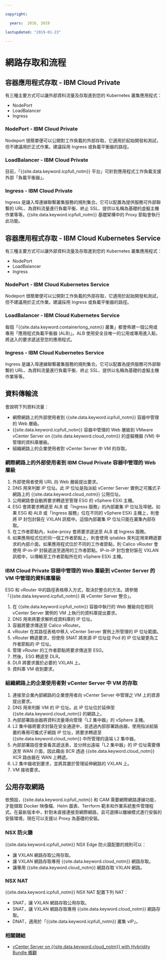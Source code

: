 ```yaml
---

copyright:

  years:  2016, 2019

lastupdated: "2019-01-23"

---
```


# 網路存取和流程

## 容器應用程式存取 - IBM Cloud Private

有三種主要方式可以讓外部資料流量及存取進到您的 Kubernetes 叢集應用程式：

- NodePort
- LoadBalancer
- Ingress

### NodePort - IBM Cloud Private

Nodeport 很簡單便可以公開對工作負載的外部存取，它適用於起始開發和測試，但不建議用於正式作業。建議採用 Ingress 或負載平衡器的路徑。

### LoadBalancer - IBM Cloud Private

目前，「{{site.data.keyword.icpfull_notm}} 平台」可針對應用程式工作負載支援外部「負載平衡器」。

### Ingress - IBM Cloud Private

Ingress 是讓入埠連線聯繫叢集服務的規則集合。它可以配置為提供服務可外部聯繫的 URL、為資料流量進行負載平衡、終止 SSL、提供以名稱為基礎的虛擬主機作業等等。{{site.data.keyword.icpfull_notm}} 基礎架構中的 Proxy 節點會執行此功能。

## 容器應用程式存取 - IBM Cloud Kubernetes Service

有三種主要方式可以讓外部資料流量及存取進到您的 Kubernetes 叢集應用程式：

- NodePort
- LoadBalancer
- Ingress

### NodePort - IBM Cloud Kubernetes Service

Nodeport 很簡單便可以公開對工作負載的外部存取，它適用於起始開發和測試，但不建議用於正式作業。建議採用 Ingress 或負載平衡器的路徑。

### LoadBalancer - IBM Cloud Kubernetes Service

每個「{{site.data.keyword.containerlong_notm}} 叢集」都會佈建一個公用或專用「應用程式負載平衡器 (ALB)」。ALB 使用安全且唯一的公用或專用進入點，將送入的要求遞送至您的應用程式。

### Ingress - IBM Cloud Kubernetes Service

Ingress 是讓入埠連線聯繫叢集服務的規則集合。它可以配置為提供服務可外部聯繫的 URL、為資料流量進行負載平衡、終止 SSL、提供以名稱為基礎的虛擬主機作業等等。

## 資料傳輸流

會說明下列資料流量：

- 網際網路上的外部使用者到 {{site.data.keyword.icpfull_notm}} 容器中管理的 Web 層級。
- {{site.data.keyword.icpfull_notm}} 容器中管理的 Web 層級到 VMware vCenter Server on {{site.data.keyword.cloud_notm}} 的虛擬機器 (VM) 中管理的資料庫層級。
- 組織網路上的企業使用者對 vCenter Server 中 VM 的存取。

### 網際網路上的外部使用者到 IBM Cloud Private 容器中管理的 Web 層級

1. 外部使用者使用 URL 向 Web 層級提出要求。
2.	DNS 用來判斷 IP 位址。此 IP 位址是指派給 vCenter Server 實例之可攜式子網路上的 {{site.data.keyword.cloud_notm}} 公用位址。
3.	公用網路會自動將要求轉遞至管理 ESG 的 vSphere ESXi 主機。
4.	ESG 會將要求轉遞至 ALB 或「Ingress 服務」的內部叢集 IP 位址及埠號。如果 ESG 和 ALB 或「Ingress 服務」位在不同的 vSphere ESXi 主機上，則會將 IP 封包封裝在 VXLAN 訊框中。這個內部叢集 IP 位址只能在叢集內部存取。
5.	在工作者節點內，kube-proxy 會將要求遞送至 ALB 或 Ingress 服務。
6.	如果應用程式位於同一個工作者節點上，則會使用 iptables 來判定用來轉遞要求的內部介面。如果應用程式位於不同的工作者節點，則 Calico vRouter 會使用 IP-in-IP 封裝遞送至適用的工作者節點。IP-in-IP 封包會封裝在 VXLAN 訊框中，以傳輸至工作者節點所在的 vSphere ESXi 主機。

### IBM Cloud Private 容器中管理的 Web 層級到 vCenter Server 的 VM 中管理的資料庫層級

ESG 和 vRouter 中的路徑表格移入方式，取決於整合的方法。請參閱「{{site.data.keyword.icpfull_notm}} 與 vCenter Server 整合」。

1.	在 {{site.data.keyword.icpfull_notm}} 容器中執行的 Web 層級向在相同 vCenter Server 實例的 VM 上執行的資料庫提出要求。
2.	DNS 用來將要求解析成資料庫的 IP 位址。
3.	容器將要求傳送至 Calico vRouter。
4.	vRouter 在其路徑表格中移入 vCenter Server 實例上所管理的 IP 位址範圍。
5.	vRouter 轉遞要求，但使用 SNAT 將來源 IP 位址從 Pod 的 IP 位址變更為工作者節點的 IP 位址。
6.	管理 vRouter 的工作者節點將要求傳送至 ESG。
7.	然後，ESG 轉遞至 DLR。
8.	DLR 將要求置於必要的 VXLAN 上。
9.	資料庫 VM 收到要求。

### 	組織網路上的企業使用者對 vCenter Server 中 VM 的存取

1.	連接至企業內部網路的企業使用者向 vCenter Server 中管理之 VM 上的資源提出要求。
2.	DNS 用來判斷 VM 的 IP 位址。此 IP 位址位於延伸至 {{site.data.keyword.cloud_notm}} 的網路上。
3.	內部部署路由器將資料流量導向管理「L2 集中器」的 vSphere 主機。
4.	L2 集中器將要求封裝在安全通道中，並透過內部部署路由器，使用指派給裝置的專用可攜式子網路 IP 位址，將要求轉遞至 {{site.data.keyword.cloud_notm}} 中所管理的遠端 L2 集中器。
5.	內部部署路徑會查看其遞送表，並分辨出遠端「L2 集中器」的 IP 位址需要傳送至 WAN 介面，因此藉由 BCR 透過 {{site.data.keyword.cloud_notm}} XCR 路由器在 WAN 上轉遞。
6.	L2 集中器收到要求，並將其置於管理延伸網路的 VXLAN 上。
7.	VM 接收要求。

## 公用存取網路

依預設，{{site.data.keyword.icpfull_notm}} 和 CAM 需要網際網路連線功能，才能擷取 Docker 映像檔、Helm 圖表、Terrform 範本和作業系統套件管理程式。在最新版本中，針對未直接連接至網際網路，且可選擇以離線模式進行安裝的安裝環境，現在可以支援以 Proxy 為基礎的安裝。

###	NSX 防火牆

{{site.data.keyword.icpfull_notm}} NSX Edge 防火牆配置的規則可以：
*	讓 VXLAN 網路存取公用存取。
*	讓 VXLAN 網路存取專用 {{site.data.keyword.cloud_notm}} 網路存取。
*	讓專用 {{site.data.keyword.cloud_notm}} 網路存取 VXLAN 網路。

### NSX NAT

{{site.data.keyword.icpfull_notm}} NSX NAT 配置下列 NAT：
*	SNAT，讓 VXLAN 網路存取公用存取。
*	SNAT，讓 VXLAN 網路存取專用 {{site.data.keyword.cloud_notm}} 網路存取。
*	DNAT，適用於「{{site.data.keyword.icpfull_notm}} 叢集 vIP」。

### 相關鏈結

* [vCenter Server on {{site.data.keyword.cloud_notm}} with Hybridity Bundle 概觀](/docs/services/vmwaresolutions/archiref/vcs/vcs-hybridity-intro.html)
